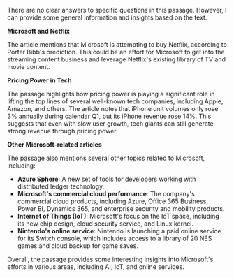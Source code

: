 There are no clear answers to specific questions in this passage. However, I can provide some general information and insights based on the text.

**Microsoft and Netflix**

The article mentions that Microsoft is attempting to buy Netflix, according to Porter Bibb's prediction. This could be an effort for Microsoft to get into the streaming content business and leverage Netflix's existing library of TV and movie content.

**Pricing Power in Tech**

The passage highlights how pricing power is playing a significant role in lifting the top lines of several well-known tech companies, including Apple, Amazon, and others. The article notes that iPhone unit volumes only rose 3% annually during calendar Q1, but its iPhone revenue rose 14%. This suggests that even with slow user growth, tech giants can still generate strong revenue through pricing power.

**Other Microsoft-related articles**

The passage also mentions several other topics related to Microsoft, including:

* **Azure Sphere**: A new set of tools for developers working with distributed ledger technology.
* **Microsoft's commercial cloud performance**: The company's commercial cloud products, including Azure, Office 365 Business, Power BI, Dynamics 365, and enterprise security and mobility products.
* **Internet of Things (IoT)**: Microsoft's focus on the IoT space, including its new chip design, cloud security service, and Linux kernel.
* **Nintendo's online service**: Nintendo is launching a paid online service for its Switch console, which includes access to a library of 20 NES games and cloud backup for game saves.

Overall, the passage provides some interesting insights into Microsoft's efforts in various areas, including AI, IoT, and online services.
